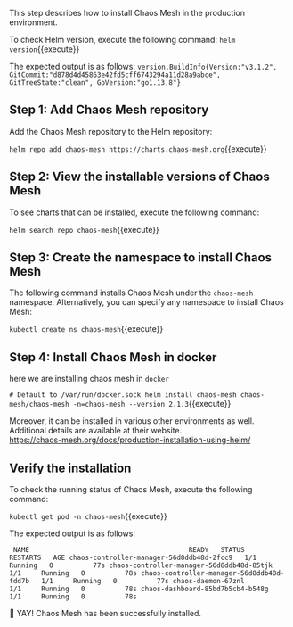 This step describes how to install Chaos Mesh in the production environment.

To check Helm version, execute the following command:
`helm version`{{execute}}

The expected output is as follows:
`version.BuildInfo{Version:"v3.1.2", GitCommit:"d878d4d45863e42fd5cff6743294a11d28a9abce", GitTreeState:"clean", GoVersion:"go1.13.8"}`

## Step 1: Add Chaos Mesh repository​
Add the Chaos Mesh repository to the Helm repository:

`helm repo add chaos-mesh https://charts.chaos-mesh.org`{{execute}}

## Step 2: View the installable versions of Chaos Mesh​
To see charts that can be installed, execute the following command:

`helm search repo chaos-mesh`{{execute}}

## Step 3: Create the namespace to install Chaos Mesh​
The following command installs Chaos Mesh under the `chaos-mesh` namespace. Alternatively, you can specify any namespace to install Chaos Mesh:

`kubectl create ns chaos-mesh`{{execute}}

## Step 4: Install Chaos Mesh in docker
here we are installing chaos mesh in `docker`

`# Default to /var/run/docker.sock
helm install chaos-mesh chaos-mesh/chaos-mesh -n=chaos-mesh --version 2.1.3`{{execute}}

 Moreover, it can be installed in various other environments as well. Additional details are available at their website.  
 https://chaos-mesh.org/docs/production-installation-using-helm/

## Verify the installation​
To check the running status of Chaos Mesh, execute the following command:

`kubectl get pod -n chaos-mesh`{{execute}}

The expected output is as follows:

`
NAME                                        READY   STATUS    RESTARTS   AGE
chaos-controller-manager-56d8ddb48d-2fcc9   1/1     Running   0          77s
chaos-controller-manager-56d8ddb48d-85tjk   1/1     Running   0          78s
chaos-controller-manager-56d8ddb48d-fdd7b   1/1     Running   0          77s
chaos-daemon-67znl                          1/1     Running   0          78s
chaos-dashboard-85bd7b5cb4-b548g            1/1     Running   0          78s`

🎉 YAY! Chaos Mesh has been successfully installed.